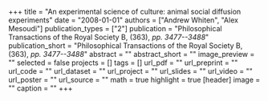 +++
title = "An experimental science of culture: animal social diffusion experiments"
date = "2008-01-01"
authors = ["Andrew Whiten", "Alex Mesoudi"]
publication_types = ["2"]
publication = "Philosophical Transactions of the Royal Society B, (363), _pp. 3477--3488_"
publication_short = "Philosophical Transactions of the Royal Society B, (363), _pp. 3477--3488_"
abstract = ""
abstract_short = ""
image_preview = ""
selected = false
projects = []
tags = []
url_pdf = ""
url_preprint = ""
url_code = ""
url_dataset = ""
url_project = ""
url_slides = ""
url_video = ""
url_poster = ""
url_source = ""
math = true
highlight = true
[header]
image = ""
caption = ""
+++
